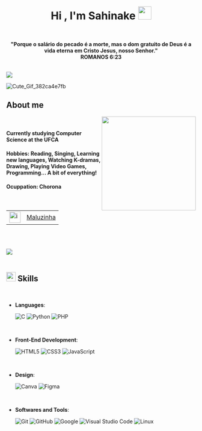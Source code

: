 
<h1 align="center"><b>Hi , I'm Sahinake </b><img src="https://media.giphy.com/media/hvRJCLFzcasrR4ia7z/giphy.gif" width="35"></h1>
<br>
<p align="center"><b>"Porque o salário do pecado é a morte, mas o dom gratuito de Deus é a vida eterna em Cristo Jesus, nosso Senhor." <br> ROMANOS 6:23</b></p>
<br>
<img src="https://user-images.githubusercontent.com/73097560/115834477-dbab4500-a447-11eb-908a-139a6edaec5c.gif">

![Cute_Gif_382ca4e7fb](https://github.com/user-attachments/assets/068e991f-81e5-4baa-ae41-e709a6bf312f)

## **About me** 

<picture> <img align="right" src="https://imgcdn.sigstick.com/Knb758D6t73QLBn1ysMk/0.png" width = 250px></picture>

<br>

#### Currently studying Computer Science at the UFCA 
#### Hobbies: Reading, Singing, Learning new languages, Watching K-dramas, Drawing, Playing Video Games, Programming... A bit of everything!
#### Ocuppation: Chorona
#### <table>
  <tr>
    <td><img src="https://github.com/user-attachments/assets/b8227ce9-143f-488f-91c8-7e1fb540481c" alt="images" width="30px"></td>
    <td style="vertical-align: middle;"> <a href="https://mydramalist.com/profile/Malu_1992">Maluzinha</td>
  </tr>
</table>


<br><br>

<img src="https://user-images.githubusercontent.com/73097560/115834477-dbab4500-a447-11eb-908a-139a6edaec5c.gif"><br><br>

## <img src="https://media2.giphy.com/media/QssGEmpkyEOhBCb7e1/giphy.gif?cid=ecf05e47a0n3gi1bfqntqmob8g9aid1oyj2wr3ds3mg700bl&rid=giphy.gif" width ="25"><b> Skills</b>
<br>

<p align="center">

- **Languages**:
    
    ![C](https://img.shields.io/badge/C-00599C?style=for-the-badge&logo=c&logoColor=white)
    ![Python](https://img.shields.io/badge/Python-3776AB?style=for-the-badge&logo=python&logoColor=white)
    ![PHP](https://img.shields.io/badge/PHP-777BB4?style=for-the-badge&logo=php&logoColor=white)

<br>   
    
- **Front-End Development**:

   ![HTML5](https://img.shields.io/badge/HTML5%20-%23E34F26.svg?style=for-the-badge&logo=html5&logoColor=white)
   ![CSS3](https://img.shields.io/badge/CSS%20-%231572B6.svg?style=for-the-badge&logo=css3&logoColor=white)
   ![JavaScript](https://img.shields.io/badge/JavaScript%20-%23E34F26.svg?style=for-the-badge&logo=javascript&logoColor=black)
    
<br>

- **Design**:
  
    ![Canva](https://img.shields.io/badge/Canva-%2300C4CC.svg?&style=for-the-badge&logo=Canva&logoColor=white)
    ![Figma](https://img.shields.io/badge/Figma-F24E1E?style=for-the-badge&logo=figma&logoColor=white)

<br>

- **Softwares and Tools**:

    ![Git](https://img.shields.io/badge/git-%23F05033.svg?style=for-the-badge&logo=git&logoColor=white)
    ![GitHub](https://img.shields.io/badge/github-%23121011.svg?style=for-the-badge&logo=github&logoColor=white)
    ![Google](https://img.shields.io/badge/google-%234285F4.svg?style=for-the-badge&logo=google&logoColor=white)
    ![Visual Studio Code](https://img.shields.io/badge/Visual%20Studio%20Code-0078d7.svg?style=for-the-badge&logo=visual-studio-code&logoColor=white)
    ![Linux](https://img.shields.io/badge/Linux-FCC624?style=for-the-badge&logo=linux&logoColor=black) 

<br>

<br>
